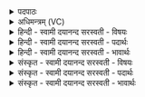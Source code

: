 <details><summary>पदपाठः</summary>

वने॑षु। वि। अ॒न्तरि॑क्षम्। त॒ता॒न॒। वाज॑म्। अर्व॒त्स्वित्यर्व॑त्ऽसु। पयः॑। उ॒स्रिया॑सु। हृ॒त्स्विति॑ हृ॒त्ऽसु। क्रतु॑म्। वरु॑णः। वि॒क्षु। अ॒ग्निम्। दि॒वि। सूर्य्य॑म्। अ॒द॒धा॒त्। सोम॑म्। अद्रौ॑। ३१।
</details>

<details><summary>अधिमन्त्रम् (VC)</summary>

- वरुणो देवता
- वत्स ऋषिः
- विराड् आर्षी त्रिष्टुप्
- धैवतः
</details>

<details><summary>हिन्दी - स्वामी दयानन्द सरस्वती  - विषयः</summary>

फिर वे कैसे हैं, इस विषय का उपदेश अगले मन्त्र में किया है ॥
</details>

<details><summary>हिन्दी - स्वामी दयानन्द सरस्वती  - पदार्थः</summary>

पदार्थान्वयभाषाः -  जो (वरुणः) अत्युत्तम, परमेश्वर सूर्य्य वा प्राणवायु हैं, वे (वनेषु) किरण वा वनों के (अन्तरिक्षम्) आकाश को (विततान) विस्तारयुक्त किया वा करता (अर्वत्सु) अत्युत्तम वेगादि गुणयुक्त विद्युत् आदि पदार्थ और घोड़े आदि पशुओं में (वाजम्) वेग (उस्रियासु) गौओं में (पयः) दूध (हृत्सु) हृदयों में (क्रतुम्) प्रज्ञा वा कर्म (विक्षु) प्रजा में (अग्निम्) अग्नि (दिवि) प्रकाश में (सूर्य्यम्) आदित्य (अद्रौ) पर्वत वा मेघ में (सोमम्) सोमवल्ली आदि ओषधी और श्रेष्ठ रस को (अदधात्) धारण किया करते हैं, उसी ईश्वर की उपासना और उन्हीं दोनों का उपयोग करें ॥३१॥
</details>

<details><summary>हिन्दी - स्वामी दयानन्द सरस्वती  - भावार्थः</summary>

भावार्थभाषाः -  इस मन्त्र में श्लेषालङ्कार है। जैसे परमेश्वर अपनी विद्या का प्रकाश और जगत् की रचना से सब पदार्थों में उनके स्वभावयुक्त गुणों को स्थापन और विज्ञान आदि गुणों को नियत करके पवन, सूर्य आदि को विस्तारयुक्त करता है, वैसे सूर्य्य और वायु भी सब के लिये सुखों का विस्तार करते हैं ॥३१॥
</details>

<details><summary>संस्कृत - स्वामी दयानन्द सरस्वती  - विषयः</summary>

पुनस्ते कीदृशा इत्युपदिश्यते ॥
</details>

<details><summary>संस्कृत - स्वामी दयानन्द सरस्वती  - पदार्थः</summary>

पदार्थान्वयभाषाः -  यो वरुणः परमेश्वरः सूर्य्यो वायुर्वा वनेषु किरणेष्वरण्येषु वान्तरिक्षं विततानार्वत्सु वाजमुस्रियासु पयो हृत्सु क्रतुं विक्ष्वग्निं दिवि सूर्य्यमद्रौ सोमं चादधात्, स एव सर्वैरुपास्यः सम्यगुपयोजनीयो वास्ति ॥३१॥
</details>

<details><summary>संस्कृत - स्वामी दयानन्द सरस्वती  - भावार्थः</summary>

भावार्थभाषाः -  अत्र श्लेषालङ्कारः। यथा परमेश्वरः स्वविद्याप्रकाशजगद्रचनाभ्यां सर्वेषु पदार्थेषु तत्तत्स्वभावयुक्तान् गुणान् संस्थाप्य विज्ञानादिकं वायुसूर्य्यादिकं च विस्तृणोति, तथैव वायुसूर्य्यावपि सर्वेभ्यः सुखं विस्तारयतः ॥३१॥
</details>